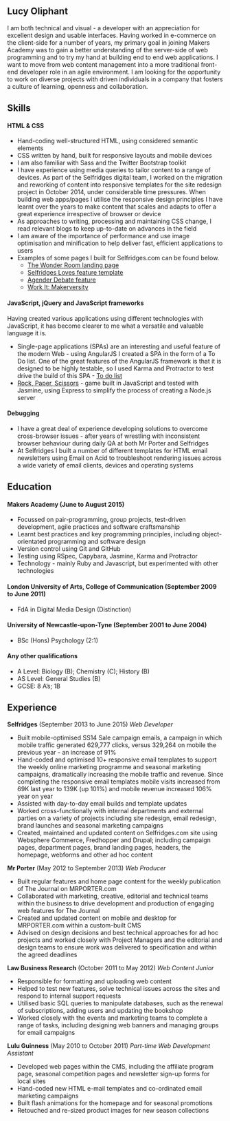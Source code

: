 ## Lucy Oliphant

I am both technical and visual - a developer with an appreciation for excellent design and usable interfaces. Having worked in e-commerce on the client-side for a number of years, my primary goal in joining Makers Academy was to gain a better understanding of the server-side of web programming and to try my hand at building end to end web applications. I want to move from web content management into a more traditional front-end developer role in an agile environment. I am looking for the opportunity to work on diverse projects with driven individuals in a company that fosters a culture of learning, openness and collaboration.




## Skills

#### HTML & CSS

* Hand-coding well-structured HTML, using considered semantic elements
* CSS written by hand, built for responsive layouts and mobile devices
* I am also familiar with Sass and the Twitter Bootstrap toolkit
* I have experience using media queries to tailor content to a range of devices. As part of the Selfridges digital team, I worked on the migration and reworking of content into responsive templates for the site redesign project in October 2014, under considerable time pressures. When building web apps/pages I utilise the responsive design principles I have learnt over the years to make content that scales and adapts to offer a great experience irrespective of browser or device
* As approaches to writing, processing and maintaining CSS change, I read relevant blogs to keep up-to-date on advances in the field
* I am aware of the importance of performance and use image optimisation and minification to help deliver fast, efficient applications to users
* Examples of some pages I built for Selfridges.com can be found below.
  * [The Wonder Room landing page](http://www.selfridges.com/GB/en/cat/wonder-room/)
  * [Selfridges Loves feature template](http://www.selfridges.com/GB/en/content/article/selfridges-loves-agender)
  * [Agender Debate feature](http://www.selfridges.com/GB/en/content/article/agender-debate)
  * [Work It: Makerversity](http://www.selfridges.com/GB/en/content/work-it-makerversity)


#### JavaScript, jQuery and JavaScript frameworks

Having created various applications using different technologies with JavaScript, it has become clearer to me what a versatile and valuable language it is.

- Single-page applications (SPAs) are an interesting and useful feature of the modern Web - using AngularJS I created a SPA in the form of a To Do list. One of the great features of the AngularJS framework is that it is designed to be highly testable, so I used Karma and Protractor to test drive the build of this SPA - [To do list](https://github.com/lroliphant/todo_challenge)
- [Rock, Paper, Scissors](https://github.com/lroliphant/rps-js2) - game built in JavaScript and tested with Jasmine, using Express to simplify the process of creating a Node.js server


#### Debugging

- I have a great deal of experience developing solutions to overcome cross-browser issues - after years of wrestling with inconsistent browser behaviour during daily QA at both Mr Porter and Selfridges
- At Selfridges I built a number of different templates for HTML email newsletters using Email on Acid to troubleshoot rendering issues across a wide variety of email clients, devices and operating systems




## Education

#### Makers Academy (June to August 2015)

- Focussed on pair-programming, group projects, test-driven development, agile practices and software craftsmanship
- Learnt best practices and key programming principles, including object-orientated programming and software design
- Version control using Git and GitHub
- Testing using RSpec, Capybara, Jasmine, Karma and Protractor
- Technology - mainly Ruby and Javascript, but experimented with other technologies



#### London University of Arts, College of Communication (September 2009 to June 2011)

 - FdA in Digital Media Design (Distinction)


#### University of Newcastle-upon-Tyne (September 2001 to June 2004)

- BSc (Hons) Psychology (2:1)


#### Any other qualifications

- A Level: Biology (B); Chemistry (C); History (B)
- AS Level: General Studies (B)
- GCSE: 8 A’s; 1B




## Experience

**Selfridges** (September 2013 to June 2015)
*Web Developer*  

- Built mobile-optimised SS14 Sale campaign emails, a campaign in which mobile traffic generated 629,777 clicks, versus 329,264 on mobile the previous year - an increase of 91%
- Hand-coded and optimised 10+ responsive email templates to support the weekly online marketing programme and seasonal marketing campaigns, dramatically increasing the mobile traffic and revenue. Since completing the responsive email templates mobile visits increased from 69K last year to 139K (up 101%) and mobile revenue increased 106% year on year
- Assisted with day-to-day email builds and template updates
- Worked cross-functionally with internal departments and external parties on a variety of projects including site redesign, email redesign, brand launches and seasonal marketing campaigns
- Created, maintained and updated content on Selfridges.com site using Websphere Commerce, Fredhopper and Drupal; including campaign pages, department pages, brand landing pages, headers, the homepage, webforms and other ad hoc content


**Mr Porter** (May 2012 to September 2013)
*Web Producer*  

- Built regular features and home page content for the weekly publication of The Journal on MRPORTER.com
- Collaborated with marketing, creative, editorial and technical teams within the business to drive development and production of engaging web features for The Journal
- Created and updated content on mobile and desktop for MRPORTER.com within a custom-built CMS
- Advised on design decisions and best technical approaches for ad hoc projects and worked closely with Project Managers and the editorial and design teams to ensure work was delivered to specification and within the agreed deadlines


**Law Business Research** (October 2011 to May 2012)
*Web Content Junior*  

- Responsible for formatting and uploading web content
- Helped to test new features, solve technical issues across the sites and respond to internal support requests
- Utilised basic SQL queries to manipulate databases, such as the renewal of subscriptions, adding users and updating the bookshop
- Worked closely with the events and marketing teams to complete a range of tasks, including designing web banners and managing groups for email campaigns


**Lulu Guinness** (May 2010 to October 2011)
*Part-time Web Development Assistant*  

- Developed web pages within the CMS, including the affiliate program page, seasonal competition pages and newsletter sign-up forms for local sites
- Hand-coded new HTML e-mail templates and co-ordinated email marketing campaigns
- Built flash animations for the homepage and for seasonal promotions
- Retouched and re-sized product images for new season collections

